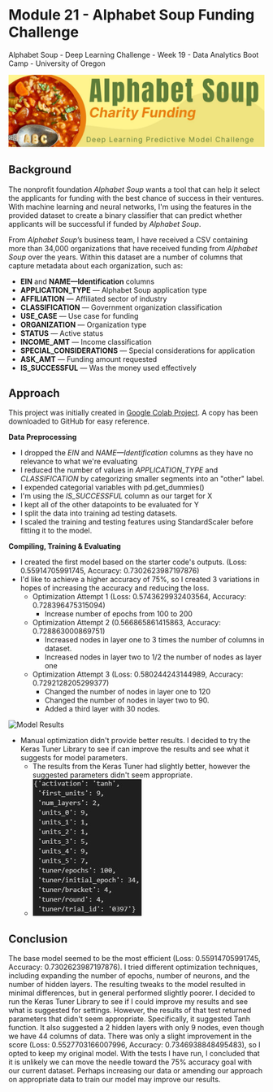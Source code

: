 # Module 21 - Alphabet Soup Funding Challenge
Alphabet Soup - Deep Learning Challenge - Week 19 - Data Analytics Boot Camp - University of Oregon

![Alphabet Soup Funding Challenge](images/project_banner.jpg)

## Background
The nonprofit foundation *Alphabet Soup* wants a tool that can help it select the applicants for funding with the best chance of success in their ventures. With machine learning and neural networks, I'm using the features in the provided dataset to create a binary classifier that can predict whether applicants will be successful if funded by *Alphabet Soup*.

From *Alphabet Soup*’s business team, I have received a CSV containing more than 34,000 organizations that have received funding from *Alphabet Soup* over the years. Within this dataset are a number of columns that capture metadata about each organization, such as:

- **EIN** and **NAME—Identification** columns
- **APPLICATION_TYPE** — Alphabet Soup application type
- **AFFILIATION** — Affiliated sector of industry
- **CLASSIFICATION** — Government organization classification
- **USE_CASE** — Use case for funding
- **ORGANIZATION** — Organization type
- **STATUS** — Active status
- **INCOME_AMT** — Income classification
- **SPECIAL_CONSIDERATIONS** — Special considerations for application
- **ASK_AMT** — Funding amount requested
- **IS_SUCCESSFUL** — Was the money used effectively

## Approach

This project was initially created in [Google Colab Project](https://colab.research.google.com/drive/1oVZ4ZpVErVYIB_9UTXLzWDW00broKoRK?usp=sharing).  A copy has been downloaded to GitHub for easy reference.


**Data Preprocessing**
- I dropped the *EIN* and *NAME—Identification* columns as they have no relevance to what we're evaluating
- I reduced the number of values in *APPLICATION_TYPE* and *CLASSIFICATION* by categorizing smaller segments into an "other" label.
- I expended categorial variables with pd.get_dummies()
- I'm using the *IS_SUCCESSFUL* column as our target for X
- I kept all of the other datapoints to be evaluated for Y
- I split the data into training ad testing datasets.
- I scaled the training and testing features using StandardScaler before fitting it to the model.


**Compiling, Training & Evaluating**

- I created the first model based on the starter code's outputs.  (Loss: 0.55914705991745, Accuracy: 0.7302623987197876)
- I'd like to achieve a higher accuracy of 75%, so I created 3 variations in hopes of increasing the accuracy and reducing the loss.
    - Optimization Attempt 1 (Loss: 0.5743629932403564, Accuracy: 0.728396475315094)
        - Increase number of epochs from 100 to 200
    - Optimization Attempt 2 (0.566865861415863, Accuracy: 0.728863000869751)
        - Increased nodes in layer one to 3 times the number of columns in dataset.
        - Increased nodes in layer two to 1/2 the number of nodes as layer one
    - Optimization Attempt 3 (Loss: 0.580244243144989, Accuracy: 0.7292128205299377)
        - Changed the number of nodes in layer one to 120
        - Changed the number of nodes in layer two to 90.
        - Added a third layer with 30 nodes.

![Model Results](images/model-results.JPGmodel-results.JPG)

- Manual optimization  didn't provide better results.  I decided to try the Keras Tuner Library to see if can improve the results and see what it suggests for model parameters.
    - The results from the Keras Tuner had slightly better, however the suggested parameters didn't seem appropriate.
    - ![Keras Tuner Results](images/keras-turner.JPG)



## Conclusion
The base model seemed to be the most efficient (Loss: 0.55914705991745, Accuracy: 0.7302623987197876).  I tried different optimization techniques, including expanding the number of epochs, number of neurons, and the number of hidden layers.  The resulting tweaks to the model resulted in minimal differences, but in general performed slightly poorer.  I decided to run the Keras Tuner Library to see if I could improve my results and see what is suggested for settings.  However, the results of that test returned parameters that didn't seem appropriate.  Specifically, it suggested Tanh function.  It also suggested a 2 hidden layers with only 9 nodes, even though we have 44 columns of data.  There was only a slight improvement in the score (Loss: 0.5527703166007996, Accuracy: 0.7346938848495483), so I opted to keep my original model.  With the tests I have run, I concluded that it is unlikely we can move the needle toward the 75% accuracy goal with our current dataset.  Perhaps increasing our data or amending our approach on appropriate data to train our model may improve our results.


